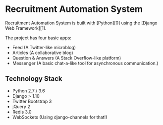 # Recruitment Automation System



Recruitment Automation System is built with [Python][0] using the [Django Web Framework][1].

The project has four basic apps:

* Feed (A Twitter-like microblog)
* Articles (A collaborative blog)
* Question & Answers (A Stack Overflow-like platform)
* Messenger (A basic chat-a-like tool for asynchronous communication.)



## Technology Stack

* Python 2.7 / 3.6
* Django > 1.10
* Twitter Bootstrap 3
* jQuery 2
* Redis 3.0
* WebSockets (Using django-channels for that!)


